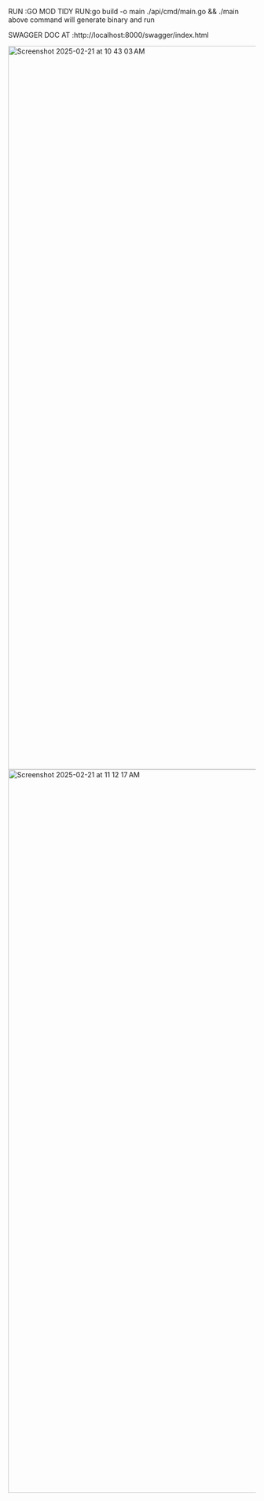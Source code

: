 
RUN :GO MOD TIDY
RUN:go build -o main ./api/cmd/main.go && ./main
 above command will generate binary and run

SWAGGER DOC AT :http://localhost:8000/swagger/index.html

<img width="1470" alt="Screenshot 2025-02-21 at 10 43 03 AM" src="https://github.com/user-attachments/assets/2967b69e-95f1-4f8b-8215-1e6d836e6d1d" />
<img width="1470" alt="Screenshot 2025-02-21 at 11 12 17 AM" src="https://github.com/user-attachments/assets/aee7475f-3169-4bf2-bdf0-05c45cf27948" />

